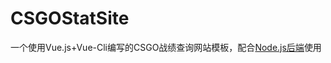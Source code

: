 # CSGOStatSite

一个使用Vue.js+Vue-Cli编写的CSGO战绩查询网站模板，配合[Node.js后端](https://github.com/ZxMapleLiu/csgo-stat-server)使用
